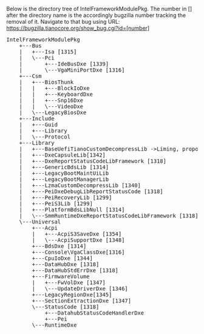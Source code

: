 Below is the directory tree of IntelFrameworkModulePkg.
The number in [] after the directory name is the accordingly bugzilla number tracking the removal of it.
Navigate to that bug using URL: https://bugzilla.tianocore.org/show_bug.cgi?id=[number]

<pre>
IntelFrameworkModulePkg
	+---Bus
	|   +---Isa [1315]
	|   \---Pci 
	|       +---IdeBusDxe [1339]
	|       \---VgaMiniPortDxe [1316]
	+---Csm
	|   +---BiosThunk
	|   |   +---BlockIoDxe
	|   |   +---KeyboardDxe
	|   |   +---Snp16Dxe
	|   |   \---VideoDxe
	|   \---LegacyBiosDxe
	+---Include
	|   +---Guid
	|   +---Library
	|   \---Protocol
	+---Library
	|   +---BaseUefiTianoCustomDecompressLib ->Liming, propose drop
	|   +---DxeCapsuleLib[1342]
	|   +---DxeReportStatusCodeLibFramework [1318]
	|   +---GenericBdsLib [1314]
	|   +---LegacyBootMaintUiLib
	|   +---LegacyBootManagerLib
	|   +---LzmaCustomDecompressLib [1340]
	|   +---PeiDxeDebugLibReportStatusCode [1318]
	|   +---PeiRecoveryLib [1299]
	|   +---PeiS3Lib [1299]
	|   +---PlatformBdsLibNull [1314]
	|   \---SmmRuntimeDxeReportStatusCodeLibFramework [1318]
	\---Universal
	    +---Acpi
	    |   +---AcpiS3SaveDxe [1354]
	    |   \---AcpiSupportDxe [1348]
	    +---BdsDxe [1314]
	    +---Console\VgaClassDxe[1316]
	    +---CpuIoDxe [1344]
	    +---DataHubDxe [1318]
	    +---DataHubStdErrDxe [1318]
	    +---FirmwareVolume
	    |   +---FwVolDxe [1347]
	    |   \---UpdateDriverDxe [1346]
	    +---LegacyRegionDxe[1345]
	    +---SectionExtractionDxe [1347]
	    \---StatusCode [1318]
	        +---DatahubStatusCodeHandlerDxe
	        +---Pei
        \---RuntimeDxe
</pre>